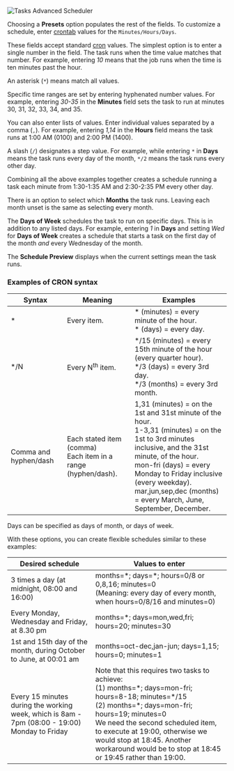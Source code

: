 &NewLine;

![Tasks Advanced Scheduler](/images/CORE/Tasks/TasksAdvancedScheduler.png "Tasks Advanced Scheduler")

Choosing a **Presets** option populates the rest of the fields.
To customize a schedule, enter [crontab](https://www.freebsd.org/cgi/man.cgi?crontab(5)) values for the `Minutes/Hours/Days`.

These fields accept standard [cron](https://www.freebsd.org/cgi/man.cgi?query=cron) values.
The simplest option is to enter a single number in the field.
The task runs when the time value matches that number.
For example, entering *10* means that the job runs when the time is ten minutes past the hour.

An asterisk (`*`) means match all values.

Specific time ranges are set by entering hyphenated number values.
For example, entering *30-35* in the **Minutes** field sets the task to run at minutes 30, 31, 32, 33, 34, and 35.

You can also enter lists of values.
Enter individual values separated by a comma (`,`).
For example, entering *1,14* in the **Hours** field means the task runs at 1:00 AM (0100) and 2:00 PM (1400).

A slash (`/`) designates a step value.
For example, while entering `*` in **Days** means the task runs every day of the month, `*/2` means the task runs every other day.

Combining all the above examples together creates a schedule running a task each minute from 1:30-1:35 AM and 2:30-2:35 PM every other day.

There is an option to select which **Months** the task runs.
Leaving each month unset is the same as selecting every month.

The **Days of Week** schedules the task to run on specific days.
This is in addition to any listed days.
For example, entering *1* in **Days** and setting *Wed* for **Days of Week** creates a schedule that starts a task on the first day of the month *and* every Wednesday of the month.

The **Schedule Preview** displays when the current settings mean the task runs.

### Examples of CRON syntax

<table class="truetable">
	<thead>
		<tr>
			<th>Syntax</th>
			<th>Meaning</th>
			<th>Examples</th>
		</tr>
	</thead>
	<tbody>
		<tr>
			<td> * </td>
			<td>Every item.</td>
			<td>* (minutes) = every minute of the hour.<br/>* (days) = every day.</td>
		</tr>
		<tr>
			<td> */N </td>
			<td>Every N<sup>th</sup> item.</td>
			<td>*/15 (minutes) = every 15th minute of the hour (every quarter hour).<br/>*/3 (days) = every 3rd day.<br/>*/3 (months) = every 3rd month.</td>
		</tr>
		<tr>
			<td>Comma and hyphen/dash</td>
			<td>Each stated item (comma)<br/>Each item in a range (hyphen/dash).</td>
			<td>1,31 (minutes) = on the 1st and 31st minute of the hour.<br/>1-3,31 (minutes) = on the 1st to 3rd minutes inclusive, and the  31st minute, of the hour.<br/>mon-fri (days) = every Monday to Friday inclusive (every weekday).<br/>mar,jun,sep,dec (months) = every March, June, September, December.</td>
		</tr>
	</tbody>
</table>

Days can be specified as days of month, or days of week.

With these options, you can create flexible schedules similar to these examples:

<table class="truetable">
	<thead>
		<tr>
			<th>Desired schedule</th>
			<th>Values to enter</th>
		</tr>
	</thead>
	<tbody>
		<tr>
			<td>3 times a day (at midnight, 08:00 and 16:00)</td>
			<td>months=*; days=*; hours=0/8 or 0,8,16; minutes=0<br/>(Meaning: every day of every month, when hours=0/8/16 and minutes=0)</td>
		</tr>
		<tr>
			<td>Every Monday, Wednesday and Friday, at 8.30 pm</td>
			<td>months=*; days=mon,wed,fri; hours=20; minutes=30</td>
		</tr>
		<tr>
			<td>1st and 15th day of the month, during October to June, at 00:01 am</td>
			<td>months=oct-dec,jan-jun; days=1,15; hours=0; minutes=1</td>
		</tr>
		<tr>
			<td>Every 15 minutes during the working week, which is 8am - 7pm (08:00 - 19:00) Monday to Friday</td>
			<td>Note that this requires two tasks to achieve:<br/>(1) months=*; days=mon-fri; hours=8-18; minutes=*/15<br/>(2) months=*; days=mon-fri; hours=19; minutes=0<br/>We need the second scheduled item, to execute at 19:00, otherwise we would stop at 18:45. Another workaround would be to stop at 18:45 or 19:45 rather than 19:00.</td>
		</tr>
	</tbody>
</table>

